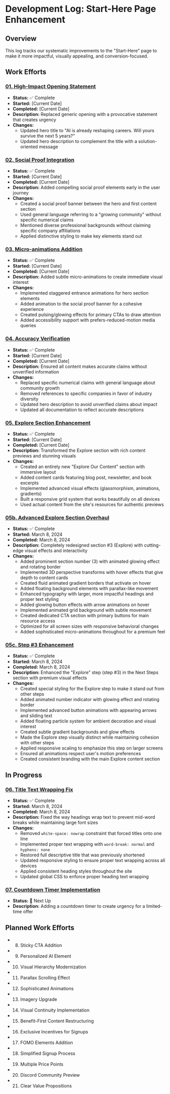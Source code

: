 # Development Log: Start-Here Page Enhancement

## Overview
This log tracks our systematic improvements to the "Start-Here" page to make it more impactful, visually appealing, and conversion-focused.

## Work Efforts

### [01. High-Impact Opening Statement](/work_efforts/01_high_impact_opening_statement/README.md)
- **Status:** ✅ Complete
- **Started:** [Current Date]
- **Completed:** [Current Date]
- **Description:** Replaced generic opening with a provocative statement that creates urgency
- **Changes:**
  - Updated hero title to "AI is already reshaping careers. Will yours survive the next 5 years?"
  - Updated hero description to complement the title with a solution-oriented message

### [02. Social Proof Integration](/work_efforts/02_social_proof_integration/README.md)
- **Status:** ✅ Complete
- **Started:** [Current Date]
- **Completed:** [Current Date]
- **Description:** Added compelling social proof elements early in the user journey
- **Changes:**
  - Created a social proof banner between the hero and first content section
  - Used general language referring to a "growing community" without specific numerical claims
  - Mentioned diverse professional backgrounds without claiming specific company affiliations
  - Applied distinctive styling to make key elements stand out

### [03. Micro-animations Addition](/work_efforts/03_micro_animations_addition/README.md)
- **Status:** ✅ Complete
- **Started:** [Current Date]
- **Completed:** [Current Date]
- **Description:** Added subtle micro-animations to create immediate visual interest
- **Changes:**
  - Implemented staggered entrance animations for hero section elements
  - Added animation to the social proof banner for a cohesive experience
  - Created pulsing/glowing effects for primary CTAs to draw attention
  - Added accessibility support with prefers-reduced-motion media queries

### [04. Accuracy Verification](/work_efforts/04_accuracy_verification/README.md)
- **Status:** ✅ Complete
- **Started:** [Current Date]
- **Completed:** [Current Date]
- **Description:** Ensured all content makes accurate claims without unverified information
- **Changes:**
  - Replaced specific numerical claims with general language about community growth
  - Removed references to specific companies in favor of industry diversity
  - Updated hero description to avoid unverified claims about impact
  - Updated all documentation to reflect accurate descriptions

### [05. Explore Section Enhancement](/work_efforts/05_explore_section_enhancement/README.md)
- **Status:** ✅ Complete
- **Started:** [Current Date]
- **Completed:** [Current Date]
- **Description:** Transformed the Explore section with rich content previews and stunning visuals
- **Changes:**
  - Created an entirely new "Explore Our Content" section with immersive layout
  - Added content cards featuring blog post, newsletter, and book excerpts
  - Implemented advanced visual effects (glassmorphism, animations, gradients)
  - Built a responsive grid system that works beautifully on all devices
  - Used actual content from the site's resources for authentic previews

### [05b. Advanced Explore Section Overhaul](/work_efforts/05_explore_section_enhancement/README.md)
- **Status:** ✅ Complete
- **Started:** March 8, 2024
- **Completed:** March 8, 2024
- **Description:** Completely redesigned section #3 (Explore) with cutting-edge visual effects and interactivity
- **Changes:**
  - Added prominent section number (3) with animated glowing effect and rotating border
  - Implemented 3D perspective transforms with hover effects that give depth to content cards
  - Created fluid animated gradient borders that activate on hover
  - Added floating background elements with parallax-like movement
  - Enhanced typography with larger, more impactful headings and proper text styling
  - Added glowing button effects with arrow animations on hover
  - Implemented animated grid background with subtle movement
  - Created dedicated CTA section with primary buttons for main resource access
  - Optimized for all screen sizes with responsive behavioral changes
  - Added sophisticated micro-animations throughout for a premium feel

### [05c. Step #3 Enhancement](/work_efforts/05_explore_section_enhancement/README.md)
- **Status:** ✅ Complete
- **Started:** March 8, 2024
- **Completed:** March 8, 2024
- **Description:** Enhanced the "Explore" step (step #3) in the Next Steps section with premium visual effects
- **Changes:**
  - Created special styling for the Explore step to make it stand out from other steps
  - Added animated number indicator with glowing effect and rotating border
  - Implemented advanced button animations with appearing arrows and sliding text
  - Added floating particle system for ambient decoration and visual interest
  - Created subtle gradient backgrounds and glow effects
  - Made the Explore step visually distinct while maintaining cohesion with other steps
  - Applied responsive scaling to emphasize this step on larger screens
  - Ensured all animations respect user's motion preferences
  - Created consistent branding with the main Explore content section

## In Progress
### [06. Title Text Wrapping Fix](/work_efforts/06_title_text_wrapping_fix/README.md)
- **Status:** ✅ Complete
- **Started:** March 8, 2024
- **Completed:** March 8, 2024
- **Description:** Fixed the way headings wrap text to prevent mid-word breaks while maintaining large font sizes
- **Changes:**
  - Removed `white-space: nowrap` constraint that forced titles onto one line
  - Implemented proper text wrapping with `word-break: normal` and `hyphens: none`
  - Restored full descriptive title that was previously shortened
  - Updated responsive styling to ensure proper text wrapping across all devices
  - Applied consistent heading styles throughout the site
  - Updated global CSS to enforce proper heading text wrapping

### [07. Countdown Timer Implementation](/work_efforts/07_countdown_timer_implementation/README.md)
- **Status:** 🔄 Next Up
- **Description:** Adding a countdown timer to create urgency for a limited-time offer

## Planned Work Efforts
- 08. Sticky CTA Addition
- 09. Personalized AI Element
- 10. Visual Hierarchy Modernization
- 11. Parallax Scrolling Effect
- 12. Sophisticated Animations
- 13. Imagery Upgrade
- 14. Visual Continuity Implementation
- 15. Benefit-First Content Restructuring
- 16. Exclusive Incentives for Signups
- 17. FOMO Elements Addition
- 18. Simplified Signup Process
- 19. Multiple Price Points
- 20. Discord Community Preview
- 21. Clear Value Propositions